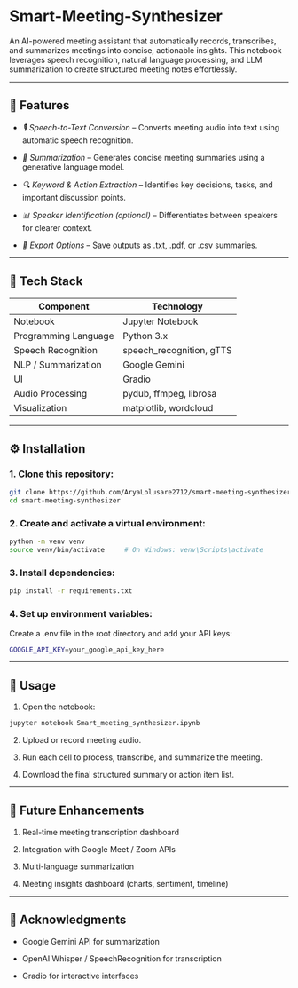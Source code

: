 # Smart-Meeting-Synthesizer
An AI-powered meeting assistant that automatically records, transcribes, and summarizes meetings into concise, actionable insights.
This notebook leverages speech recognition, natural language processing, and LLM summarization to create structured meeting notes effortlessly.

---
## 🚀 Features

- *🎙️ Speech-to-Text Conversion* – Converts meeting audio into text using automatic speech recognition.

- *📝 Summarization* – Generates concise meeting summaries using a generative language model.

- *🔍 Keyword & Action Extraction* – Identifies key decisions, tasks, and important discussion points.

- *📊 Speaker Identification (optional)* – Differentiates between speakers for clearer context.

- *💾 Export Options* – Save outputs as .txt, .pdf, or .csv summaries.

---
## 🧩 Tech Stack

| Component | Technology |
|------------|-------------|
| Notebook | Jupyter Notebook |
| Programming Language | Python 3.x |
| Speech Recognition | speech_recognition, gTTS |
| NLP / Summarization | Google Gemini |
| UI | Gradio |
| Audio Processing | pydub, ffmpeg, librosa |
| Visualization | matplotlib, wordcloud |

---
## ⚙️ Installation

### 1. Clone this repository:
```bash
git clone https://github.com/AryaLolusare2712/smart-meeting-synthesizer.git
cd smart-meeting-synthesizer
```

### 2. Create and activate a virtual environment:
```bash
python -m venv venv
source venv/bin/activate     # On Windows: venv\Scripts\activate
```

### 3. Install dependencies:
```bash
pip install -r requirements.txt
```

### 4. Set up environment variables:
Create a .env file in the root directory and add your API keys:
```bash
GOOGLE_API_KEY=your_google_api_key_here
```

---
## 🧠 Usage

1. Open the notebook:
```bash
jupyter notebook Smart_meeting_synthesizer.ipynb
```

2. Upload or record meeting audio.

3. Run each cell to process, transcribe, and summarize the meeting.

4. Download the final structured summary or action item list.

---
## 🧰 Future Enhancements

1. Real-time meeting transcription dashboard

2. Integration with Google Meet / Zoom APIs

3. Multi-language summarization

4. Meeting insights dashboard (charts, sentiment, timeline)

---
## 🌟 Acknowledgments

- Google Gemini API for summarization

- OpenAI Whisper / SpeechRecognition for transcription

- Gradio for interactive interfaces
